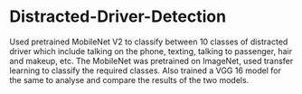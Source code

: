# Distracted-Driver-Detection

Used pretrained MobileNet V2 to classify between 10 classes of distracted driver which include talking on the phone, texting, talking to passenger, hair and makeup, etc. The MobileNet was pretrained on ImageNet, used transfer learning to classify the required classes. Also trained a VGG 16 model for the same to analyse and compare the results of the two models. 
